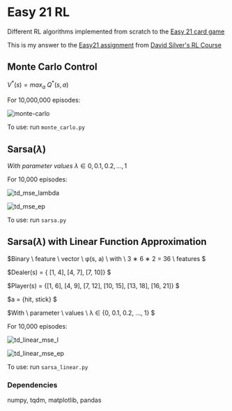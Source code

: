 # Easy 21 RL
Different RL algorithms implemented from scratch to the [Easy 21 card game](https://en.wikipedia.org/wiki/Twenty-One_(banking_game))

This is my answer to the [Easy21 assignment](https://www.davidsilver.uk/wp-content/uploads/2020/03/Easy21-Johannes.pdf) from [David Silver's RL Course](https://www.davidsilver.uk/teaching/)

## Monte Carlo Control
$V^*(s) = max_a \ Q^{\ast}(s,a)$

For 10,000,000 episodes:

![monte-carlo](https://user-images.githubusercontent.com/80515759/225575928-74ad101c-44f3-4ec7-bf09-53396a6ca0c8.png)

To use: run `monte_carlo.py`

## Sarsa($\lambda$)
$With \ parameter \ values \ λ ∈ {0, 0.1, 0.2, ..., 1}$

For 10,000 episodes:

![td_mse_lambda](https://user-images.githubusercontent.com/80515759/225575892-29ba212b-2949-44be-b9dd-0df9aa46313a.png)

![td_mse_ep](https://user-images.githubusercontent.com/80515759/225575912-8e56062b-b149-46aa-a4af-9e9846d47e20.png)

To use: run `sarsa.py`


## Sarsa($\lambda$) with Linear Function Approximation

$Binary \ feature \ vector \ φ(s, a) \ with \ 3 ∗ 6 ∗ 2 = 36 \ features $

$Dealer(s) = \{ [1, 4], [4, 7], [7, 10]\} $

$Player(s) = \{[1, 6], [4, 9], [7, 12], [10, 15], [13, 18], [16, 21]\} $

$a = \{hit, stick\} $

$With \ parameter \ values \ λ ∈ \{0, 0.1, 0.2, ..., 1\} $

For 10,000 episodes:

![td_linear_mse_l](https://user-images.githubusercontent.com/80515759/225575827-1a2b36c1-55c4-4095-8faf-325eb7699c0d.png)

![td_linear_mse_ep](https://user-images.githubusercontent.com/80515759/225575817-71d0d368-3c47-4f83-a582-66e9968ae61d.png)

To use: run `sarsa_linear.py`


### Dependencies
numpy, tqdm, matplotlib, pandas
